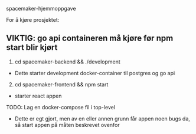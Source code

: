 spacemaker-hjemmoppgave

For å kjøre prosjektet:
## VIKTIG: go api containeren må kjøre før npm start blir kjørt
1. cd spacemaker-backend && ./development
  * Dette starter development docker-container til postgres og go api
2. cd spacemaker-frontend && npm start
  * starter react appen


TODO: Lag en docker-compose fil i top-level
* Dette er egt gjort, men av en eller annen grunn får appen noen bugs da, så start appen på måten beskrevet ovenfor

